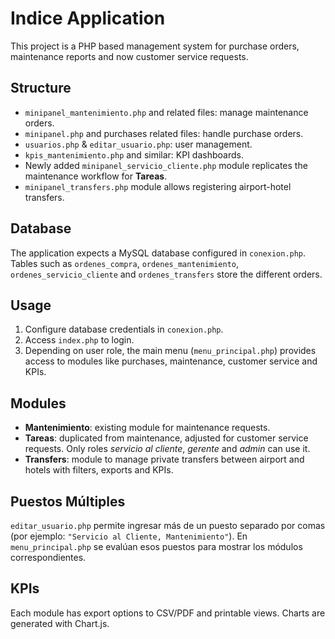 # Indice Application

This project is a PHP based management system for purchase orders, maintenance reports and now customer service requests.

## Structure
- `minipanel_mantenimiento.php` and related files: manage maintenance orders.
- `minipanel.php` and purchases related files: handle purchase orders.
- `usuarios.php` & `editar_usuario.php`: user management.
- `kpis_mantenimiento.php` and similar: KPI dashboards.
- Newly added `minipanel_servicio_cliente.php` module replicates the maintenance workflow for **Tareas**.
- `minipanel_transfers.php` module allows registering airport-hotel transfers.

## Database
The application expects a MySQL database configured in `conexion.php`. Tables such as `ordenes_compra`, `ordenes_mantenimiento`, `ordenes_servicio_cliente` and `ordenes_transfers` store the different orders.

## Usage
1. Configure database credentials in `conexion.php`.
2. Access `index.php` to login.
3. Depending on user role, the main menu (`menu_principal.php`) provides access to modules like purchases, maintenance, customer service and KPIs.

## Modules
- **Mantenimiento**: existing module for maintenance requests.
- **Tareas**: duplicated from maintenance, adjusted for customer service requests. Only roles *servicio al cliente*, *gerente* and *admin* can use it.
- **Transfers**: module to manage private transfers between airport and hotels with filters, exports and KPIs.

## Puestos Múltiples
`editar_usuario.php` permite ingresar más de un puesto separado por comas (por ejemplo: `"Servicio al Cliente, Mantenimiento"`).
En `menu_principal.php` se evalúan esos puestos para mostrar los módulos correspondientes.

## KPIs
Each module has export options to CSV/PDF and printable views. Charts are generated with Chart.js.

